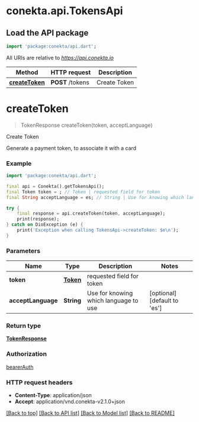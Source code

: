 # conekta.api.TokensApi

## Load the API package
```dart
import 'package:conekta/api.dart';
```

All URIs are relative to *https://api.conekta.io*

Method | HTTP request | Description
------------- | ------------- | -------------
[**createToken**](TokensApi.md#createtoken) | **POST** /tokens | Create Token


# **createToken**
> TokenResponse createToken(token, acceptLanguage)

Create Token

Generate a payment token, to associate it with a card 

### Example
```dart
import 'package:conekta/api.dart';

final api = Conekta().getTokensApi();
final Token token = ; // Token | requested field for token
final String acceptLanguage = es; // String | Use for knowing which language to use

try {
    final response = api.createToken(token, acceptLanguage);
    print(response);
} catch on DioException (e) {
    print('Exception when calling TokensApi->createToken: $e\n');
}
```

### Parameters

Name | Type | Description  | Notes
------------- | ------------- | ------------- | -------------
 **token** | [**Token**](Token.md)| requested field for token | 
 **acceptLanguage** | **String**| Use for knowing which language to use | [optional] [default to 'es']

### Return type

[**TokenResponse**](TokenResponse.md)

### Authorization

[bearerAuth](../README.md#bearerAuth)

### HTTP request headers

 - **Content-Type**: application/json
 - **Accept**: application/vnd.conekta-v2.1.0+json

[[Back to top]](#) [[Back to API list]](../README.md#documentation-for-api-endpoints) [[Back to Model list]](../README.md#documentation-for-models) [[Back to README]](../README.md)

